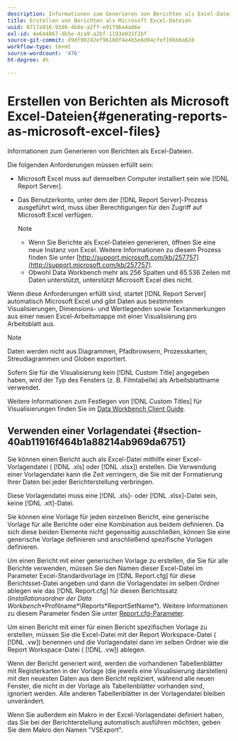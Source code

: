```yaml
---
description: Informationen zum Generieren von Berichten als Excel-Dateien.
title: Erstellen von Berichten als Microsoft Excel-Dateien
uuid: 0717a916-93d6-4b8e-a2ff-e9179ba4a66e
exl-id: 4e644867-db5e-4ca9-a2bf-1193e031f2bf
source-git-commit: d9df90242ef96188f4e4b5e6d04cfef196b0a628
workflow-type: tm+mt
source-wordcount: '476'
ht-degree: 4%

---
```


# Erstellen von Berichten als Microsoft Excel-Dateien{#generating-reports-as-microsoft-excel-files}

Informationen zum Generieren von Berichten als Excel-Dateien.

Die folgenden Anforderungen müssen erfüllt sein:

* Microsoft Excel muss auf demselben Computer installiert sein wie [!DNL Report Server].
* Das Benutzerkonto, unter dem der [!DNL Report Server]-Prozess ausgeführt wird, muss über Berechtigungen für den Zugriff auf Microsoft Excel verfügen.

   >[!NOTE]
   >
   >
   >    
   >    
   >    * Wenn Sie Berichte als Excel-Dateien generieren, öffnen Sie eine neue Instanz von Excel. Weitere Informationen zu diesem Prozess finden Sie unter [http://support.microsoft.com/kb/257757](http://support.microsoft.com/kb/257757).
   >    * Obwohl Data Workbench mehr als 256 Spalten und 65.536 Zeilen mit Daten unterstützt, unterstützt Microsoft Excel dies nicht.


Wenn diese Anforderungen erfüllt sind, startet [!DNL Report Server] automatisch Microsoft Excel und gibt Daten aus bestimmten Visualisierungen, Dimensions- und Wertlegenden sowie Textanmerkungen aus einer neuen Excel-Arbeitsmappe mit einer Visualisierung pro Arbeitsblatt aus.

>[!NOTE]
>
>Daten werden nicht aus Diagrammen, Pfadbrowsern, Prozesskarten, Streudiagrammen und Globen exportiert.

Sofern Sie für die Visualisierung kein [!DNL Custom Title] angegeben haben, wird der Typ des Fensters (z. B. Filmtabelle) als Arbeitsblattname verwendet.

Weitere Informationen zum Festlegen von [!DNL Custom Titles] für Visualisierungen finden Sie im [Data Workbench Client Guide](https://docs.adobe.com/content/help/de-DE/data-workbench/using/client/t-open-ins.html).

## Verwenden einer Vorlagendatei {#section-40ab11916f464b1a88214ab969da6751}

Sie können einen Bericht auch als Excel-Datei mithilfe einer Excel-Vorlagendatei ( [!DNL .xls] oder [!DNL .xlsx]) erstellen. Die Verwendung einer Vorlagendatei kann die Zeit verringern, die Sie mit der Formatierung Ihrer Daten bei jeder Berichterstellung verbringen.

Diese Vorlagendatei muss eine [!DNL .xls]- oder [!DNL .xlsx]-Datei sein, keine [!DNL .xlt]-Datei.

Sie können eine Vorlage für jeden einzelnen Bericht, eine generische Vorlage für alle Berichte oder eine Kombination aus beidem definieren. Da sich diese beiden Elemente nicht gegenseitig ausschließen, können Sie eine generische Vorlage definieren und anschließend spezifische Vorlagen definieren.

Um einen Bericht mit einer generischen Vorlage zu erstellen, die Sie für alle Berichte verwenden, müssen Sie den Namen dieser Excel-Datei im Parameter Excel-Standardvorlage im [!DNL Report.cfg] für diese Berichtsset-Datei angeben und dann die Vorlagendatei im selben Ordner ablegen wie das [!DNL Report.cfg] für diesen Berichtssatz (*Installationsordner der Data Workbench*\*Profilname*\Reports\*ReportSetName*). Weitere Informationen zu diesem Parameter finden Sie unter [Report.cfg-Parameter](../../../../../home/c-rpt-oview/c-rpt-param-ref/c-rpt-param.md#concept-838e59d72d3f4cb29ee15f5c7eb0ceff).

Um einen Bericht mit einer für einen Bericht spezifischen Vorlage zu erstellen, müssen Sie die Excel-Datei mit der Report Workspace-Datei ( [!DNL .vw]) benennen und die Vorlagendatei dann im selben Ordner wie die Report Workspace-Datei ( [!DNL .vw]) ablegen.

Wenn der Bericht generiert wird, werden die vorhandenen Tabellenblätter mit Registerkarten in der Vorlage (die jeweils eine Visualisierung darstellen) mit den neuesten Daten aus dem Bericht repliziert, während alle neuen Fenster, die nicht in der Vorlage als Tabellenblätter vorhanden sind, ignoriert werden. Alle anderen Tabellenblätter in der Vorlagendatei bleiben unverändert.

Wenn Sie außerdem ein Makro in der Excel-Vorlagendatei definiert haben, das Sie bei der Berichterstellung automatisch ausführen möchten, geben Sie dem Makro den Namen &quot;VSExport&quot;.
